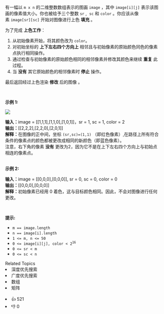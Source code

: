 <p>有一幅以&nbsp;<code>m x n</code>&nbsp;的二维整数数组表示的图画&nbsp;<code>image</code>&nbsp;，其中&nbsp;<code>image[i][j]</code>&nbsp;表示该图画的像素值大小。你也被给予三个整数 <code>sr</code> ,&nbsp; <code>sc</code> 和 <code>color</code> 。你应该从像素&nbsp;<code>image[sr][sc]</code>&nbsp;开始对图像进行上色&nbsp;<strong>填充</strong> 。</p>

<p>为了完成 <strong>上色工作</strong>：</p>

<ol> 
 <li>从初始像素开始，将其颜色改为 <code>color</code>。</li> 
 <li>对初始坐标的 <strong>上下左右四个方向上</strong> 相邻且与初始像素的原始颜色同色的像素点执行相同操作。</li> 
 <li>通过检查与初始像素的原始颜色相同的相邻像素并修改其颜色来继续 <strong>重复</strong> 此过程。</li> 
 <li>当 <strong>没有</strong> 其它原始颜色的相邻像素时 <strong>停止</strong> 操作。</li> 
</ol>

<p>最后返回经过上色渲染&nbsp;<strong>修改</strong> 后的图像&nbsp;。</p>

<p>&nbsp;</p>

<p><strong>示例 1:</strong></p>

<p><img src="https://assets.leetcode.com/uploads/2021/06/01/flood1-grid.jpg" /></p>

<div class="example-block">
 <strong>输入：</strong>image = [[1,1,1],[1,1,0],[1,0,1]]，sr = 1, sc = 1, color = 2
</div>

<div class="example-block">
 <strong>输出：</strong>[[2,2,2],[2,2,0],[2,0,1]]
</div>

<div class="example-block">
 <b>解释：</b>在图像的正中间，坐标 
 <code>(sr,sc)=(1,1)</code>&nbsp;（即红色像素）,在路径上所有符合条件的像素点的颜色都被更改成相同的新颜色（即蓝色像素）。
</div>

<div class="example-block">
 注意，右下角的像素 
 <strong>没有</strong> 更改为2，因为它不是在上下左右四个方向上与初始点相连的像素点。
</div>

<div class="example-block">
 &nbsp;
</div>

<p><strong>示例 2:</strong></p>

<div class="example-block">
 <strong>输入：</strong>image = [[0,0,0],[0,0,0]], sr = 0, sc = 0, color = 0
</div>

<div class="example-block">
 <strong>输出：</strong>[[0,0,0],[0,0,0]]
</div>

<div class="example-block">
 <strong>解释：</strong>初始像素已经用 0 着色，这与目标颜色相同。因此，不会对图像进行任何更改。
</div>

<p>&nbsp;</p>

<p><strong>提示:</strong></p>

<ul> 
 <li><code>m == image.length</code></li> 
 <li><code>n == image[i].length</code></li> 
 <li><code>1 &lt;= m, n &lt;= 50</code></li> 
 <li><code>0 &lt;= image[i][j], color &lt; 2<sup>16</sup></code></li> 
 <li><code>0 &lt;= sr &lt;&nbsp;m</code></li> 
 <li><code>0 &lt;= sc &lt;&nbsp;n</code></li> 
</ul>

<div><div>Related Topics</div><div><li>深度优先搜索</li><li>广度优先搜索</li><li>数组</li><li>矩阵</li></div></div><br><div><li>👍 521</li><li>👎 0</li></div>